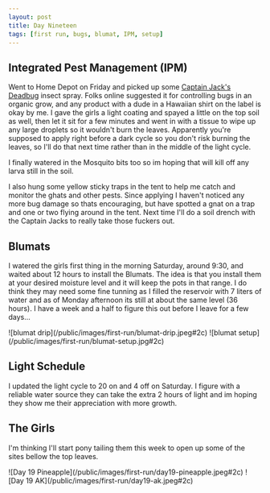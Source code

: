 ```yaml
---
layout: post
title: Day Nineteen
tags: [first run, bugs, blumat, IPM, setup]
---
```


## Integrated Pest Management (IPM)

Went to Home Depot on Friday and picked up some [Captain Jack's Deadbug](https://www.homedepot.com/p/Bonide-32-oz-Captain-Jack-s-Deadbug-Brew-Ready-To-Use-2506/203564356) insect spray. Folks online suggested it for controlling bugs in an organic grow, and any product with a dude in a Hawaiian shirt on the label is okay by me. I gave the girls a light coating and spayed a little on the top soil as well, then let it sit for a few minutes and went in with a tissue to wipe up any large droplets so it wouldn't burn the leaves. Apparently you're supposed to apply right before a dark cycle so you don't risk burning the leaves, so I'll do that next time rather than in the middle of the light cycle.  

I finally watered in the Mosquito bits too so im hoping that will kill off any larva still in the soil.  

I also hung some yellow sticky traps in the tent to help me catch and monitor the ghats and other pests.
Since applying I haven't noticed any more bug damage so thats encouraging, but have spotted a gnat on a trap and one or two flying around in the tent. Next time I'll do a soil drench with the Captain Jacks to really take those fuckers out.

## Blumats

I watered the girls first thing in the morning Saturday, around 9:30, and waited about 12 hours to install the Blumats. The idea is that you install them at your desired moisture level and it will keep the pots in that range. I do think they may need some fine tunning as I filled the reservoir with 7 liters of water and as of Monday afternoon its still at about the same level (36 hours). I have a week and a half to figure this out before I leave for a few days...

<span class="pic-row">
![blumat drip](/public/images/first-run/blumat-drip.jpeg#2c)
![blumat setup](/public/images/first-run/blumat-setup.jpg#2c)
</span>

## Light Schedule

I updated the light cycle to 20 on and 4 off on Saturday. I figure with a reliable water source they can take the extra 2 hours of light and im hoping they show me their appreciation with more growth.

## The Girls

I'm thinking I'll start pony tailing them this week to open up some of the sites bellow the top leaves.

<span class="pic-row">
![Day 19  Pineapple](/public/images/first-run/day19-pineapple.jpeg#2c)
![Day 19 AK](/public/images/first-run/day19-ak.jpeg#2c)
</span>

